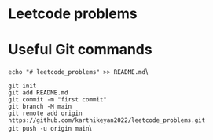# Leetcode problems

# Useful Git commands

`echo "# leetcode_problems" >> README.md`\

`git init`\
`git add README.md`\
`git commit -m "first commit"`\
`git branch -M main`\
`git remote add origin https://github.com/karthikeyan2022/leetcode_problems.git`\
`git push -u origin main`\
